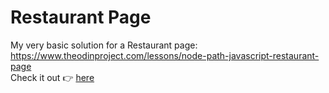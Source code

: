 # Restaurant Page

My very basic solution for a Restaurant page:\
<https://www.theodinproject.com/lessons/node-path-javascript-restaurant-page> \
Check it out 👉 <a href="">here</a>

